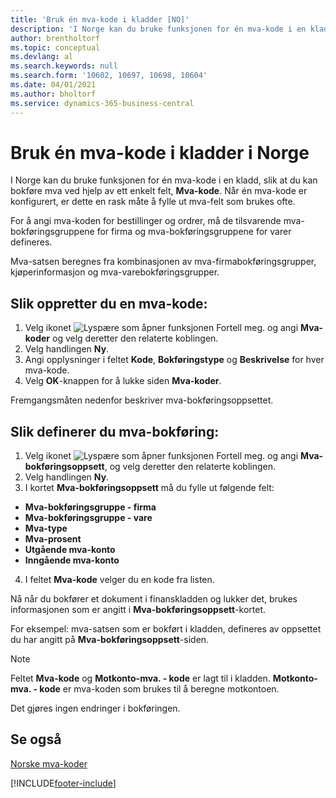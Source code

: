 ```yaml
---
title: 'Bruk én mva-kode i kladder [NO]'
description: 'I Norge kan du bruke funksjonen for én mva-kode i en kladd, slik at du kan bokføre mva ved hjelp av ett enkelt felt, Mva-kode.'
author: brentholtorf
ms.topic: conceptual
ms.devlang: al
ms.search.keywords: null
ms.search.form: '10602, 10697, 10698, 10604'
ms.date: 04/01/2021
ms.author: bholtorf
ms.service: dynamics-365-business-central
---
```

# <a name="use-one-vat-code-in-journals-in-norway"></a>Bruk én mva-kode i kladder i Norge

I Norge kan du bruke funksjonen for én mva-kode i en kladd, slik at du kan bokføre mva ved hjelp av ett enkelt felt, **Mva-kode**. Når én mva-kode er konfigurert, er dette en rask måte å fylle ut mva-felt som brukes ofte.  

For å angi mva-koden for bestillinger og ordrer, må de tilsvarende mva-bokføringsgruppene for firma og mva-bokføringsgruppene for varer defineres.  

Mva-satsen beregnes fra kombinasjonen av mva-firmabokføringsgrupper, kjøperinformasjon og mva-varebokføringsgrupper.  

## <a name="to-create-a-vat-code"></a>Slik oppretter du en mva-kode:

1.  Velg ikonet ![Lyspære som åpner funksjonen Fortell meg.](../../media/ui-search/search_small.png "Fortell hva du vil gjøre") og angi **Mva-koder** og velg deretter den relaterte koblingen.  
2.  Velg handlingen **Ny**.  
3.  Angi opplysninger i feltet **Kode**, **Bokføringstype** og **Beskrivelse** for hver mva-kode.  
4.  Velg **OK**-knappen for å lukke siden **Mva-koder**.  

Fremgangsmåten nedenfor beskriver mva-bokføringsoppsettet.  

## <a name="to-set-up-vat-posting"></a>Slik definerer du mva-bokføring:

1.  Velg ikonet ![Lyspære som åpner funksjonen Fortell meg.](../../media/ui-search/search_small.png "Fortell hva du vil gjøre") og angi **Mva-bokføringsoppsett**, og velg deretter den relaterte koblingen.  
2.  Velg handlingen **Ny**.  
3.  I kortet **Mva-bokføringsoppsett** må du fylle ut følgende felt:  

- **Mva-bokføringsgruppe - firma**  
- **Mva-bokføringsgruppe - vare**  
- **Mva-type**  
- **Mva-prosent**  
- **Utgående mva-konto**  
- **Inngående mva-konto**  

4.  I feltet **Mva-kode** velger du en kode fra listen.  

Nå når du bokfører et dokument i finanskladden og lukker det, brukes informasjonen som er angitt i **Mva-bokføringsoppsett**-kortet.  

For eksempel: mva-satsen som er bokført i kladden, defineres av oppsettet du har angitt på **Mva-bokføringsoppsett**-siden.  

> [!NOTE]  
>  Feltet **Mva-kode** og **Motkonto-mva. - kode** er lagt til i kladden. **Motkonto-mva. - kode** er mva-koden som brukes til å beregne motkontoen.  
>   
>  Det gjøres ingen endringer i bokføringen.  

## <a name="see-also"></a>Se også
 [Norske mva-koder](norwegian-vat-codes.md)


[!INCLUDE[footer-include](../../includes/footer-banner.md)]
